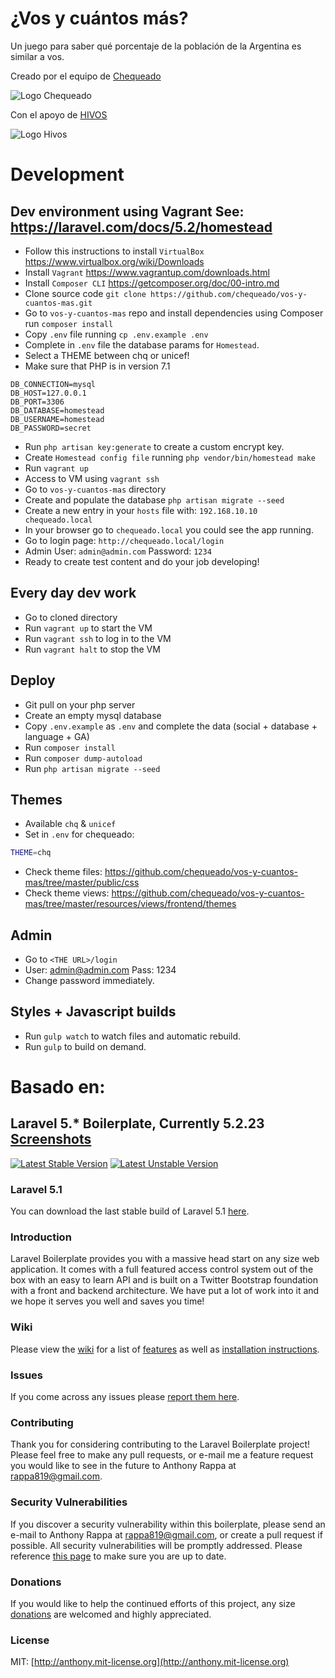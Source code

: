 # ¿Vos y cuántos más?
Un juego para saber qué porcentaje de la población de la Argentina es similar a vos.

Creado por el equipo de [Chequeado](http://chequeado.com)

![Logo Chequeado](http://chequeado.com/wp-content/uploads/2015/02/logo2.png)

Con el apoyo de [HIVOS](https://latin-america.hivos.org/)

![Logo Hivos](https://vosycuantosmas.chequeado.com/images/hivos.svg)

# Development

## Dev environment using Vagrant See: https://laravel.com/docs/5.2/homestead 
- Follow this instructions to install `VirtualBox` https://www.virtualbox.org/wiki/Downloads
- Install `Vagrant` https://www.vagrantup.com/downloads.html
- Install `Composer CLI` https://getcomposer.org/doc/00-intro.md
- Clone source code `git clone https://github.com/chequeado/vos-y-cuantos-mas.git`
- Go to `vos-y-cuantos-mas` repo and install dependencies using Composer run `composer install`
- Copy `.env` file running `cp .env.example .env` 
- Complete in `.env` file the database params for `Homestead`.
- Select a THEME between chq or unicef!
- Make sure that PHP is in version 7.1
```
DB_CONNECTION=mysql
DB_HOST=127.0.0.1
DB_PORT=3306
DB_DATABASE=homestead
DB_USERNAME=homestead
DB_PASSWORD=secret
```
- Run `php artisan key:generate` to create a custom encrypt key.
- Create `Homestead config file` running `php vendor/bin/homestead make`
- Run `vagrant up`
- Access to VM using `vagrant ssh`
- Go to `vos-y-cuantos-mas` directory
- Create and populate the database `php artisan migrate --seed`
- Create a new entry in your `hosts` file with: `192.168.10.10   chequeado.local`
- In your browser go to `chequeado.local` you could see the app running.
- Go to login page: `http://chequeado.local/login`
- Admin User: `admin@admin.com` Password: `1234`
- Ready to create test content and do your job developing!

## Every day dev work
- Go to cloned directory
- Run `vagrant up` to start the VM
- Run `vagrant ssh` to log in to the VM
- Run `vagrant halt` to stop the VM

## Deploy
- Git pull on your php server
- Create an empty mysql database
- Copy `.env.example` as `.env` and complete the data (social + database + language + GA)
- Run `composer install`
- Run `composer dump-autoload`
- Run `php artisan migrate --seed`

## Themes
- Available `chq` & `unicef`
- Set in `.env` for chequeado:
```bash
THEME=chq
```
- Check theme files: https://github.com/chequeado/vos-y-cuantos-mas/tree/master/public/css
- Check theme views: https://github.com/chequeado/vos-y-cuantos-mas/tree/master/resources/views/frontend/themes

## Admin
- Go to `<THE URL>/login`
- User: admin@admin.com Pass: 1234
- Change password immediately.

## Styles + Javascript builds
- Run `gulp watch` to watch files and automatic rebuild.
- Run `gulp` to build on demand.

# Basado en:

## Laravel 5.* Boilerplate, Currently 5.2.23 [Screenshots](http://imgur.com/a/uEKuq)

[![Latest Stable Version](https://poser.pugx.org/rappasoft/laravel-5-boilerplate/v/stable)](https://packagist.org/packages/rappasoft/laravel-5-boilerplate) [![Latest Unstable Version](https://poser.pugx.org/rappasoft/laravel-5-boilerplate/v/unstable)](https://packagist.org/packages/rappasoft/laravel-5-boilerplate)

### Laravel 5.1

You can download the last stable build of Laravel 5.1 [here](https://github.com/rappasoft/laravel-5-boilerplate/tree/Legacy_5.1).

### Introduction

Laravel Boilerplate provides you with a massive head start on any size web application. It comes with a full featured access control system out of the box with an easy to learn API and is built on a Twitter Bootstrap foundation with a front and backend architecture. We have put a lot of work into it and we hope it serves you well and saves you time!

### Wiki

Please view the [wiki](https://github.com/rappasoft/laravel-5-boilerplate/wiki) for a list of [features](https://github.com/rappasoft/laravel-5-boilerplate/wiki#features) as well as [installation instructions](https://github.com/rappasoft/laravel-5-boilerplate/wiki/1.-Installation).

### Issues

If you come across any issues please [report them here](https://github.com/rappasoft/Laravel-5-Boilerplate/issues).

### Contributing

Thank you for considering contributing to the Laravel Boilerplate project! Please feel free to make any pull requests, or e-mail me a feature request you would like to see in the future to Anthony Rappa at rappa819@gmail.com.

### Security Vulnerabilities

If you discover a security vulnerability within this boilerplate, please send an e-mail to Anthony Rappa at rappa819@gmail.com, or create a pull request if possible. All security vulnerabilities will be promptly addressed. Please reference [this page](https://github.com/rappasoft/laravel-5-boilerplate/wiki/7.-Security-Fixes) to make sure you are up to date.

### Donations

If you would like to help the continued efforts of this project, any size [donations](https://www.paypal.com/cgi-bin/webscr?cmd=_donations&business=JJWUZ4E9S9SFG&lc=US&item_name=Laravel%205%20Boilerplate&currency_code=USD&bn=PP%2dDonationsBF%3abtn_donateCC_LG%2egif%3aNonHosted) are welcomed and highly appreciated.

### License

MIT: [http://anthony.mit-license.org](http://anthony.mit-license.org)
